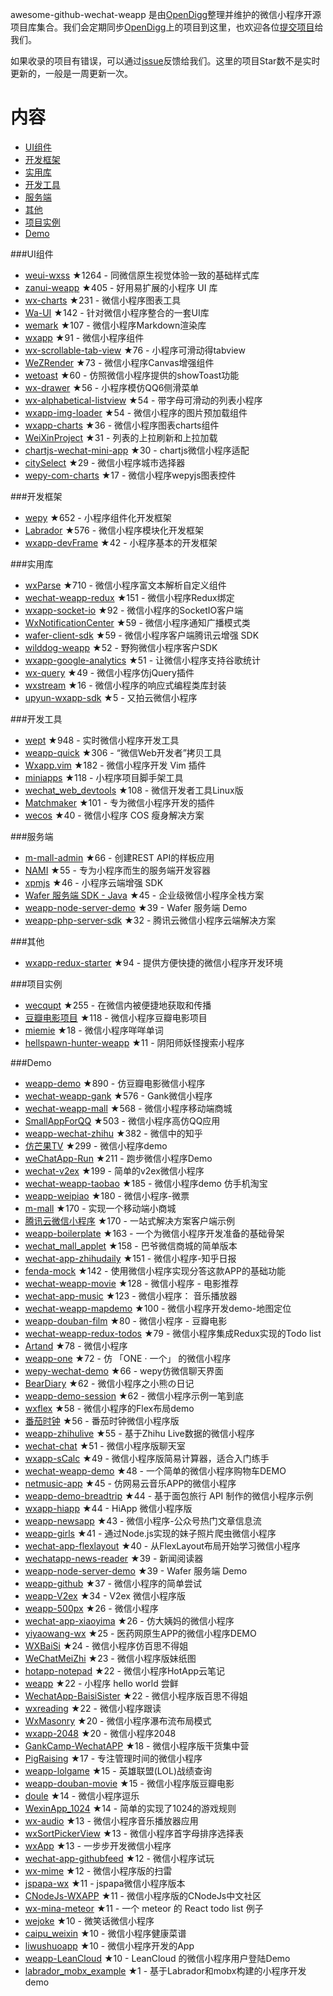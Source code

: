 awesome-github-wechat-weapp 是由[OpenDigg](http://www.opendigg.com/)整理并维护的微信小程序开源项目库集合。我们会定期同步[OpenDigg](http://www.opendigg.com/tags/wechat-app)上的项目到这里，也欢迎各位[提交项目](https://github.com/opendigg/opending-share-projects)给我们。 

如果收录的项目有错误，可以通过[issue](https://github.com/opendigg/awesome-github-wechat-weapp/issues)反馈给我们。这里的项目Star数不是实时更新的，一般是一周更新一次。 

# 内容 

- [UI组件](#UI组件) 
- [开发框架](#开发框架) 
- [实用库](#实用库) 
- [开发工具](#开发工具) 
- [服务端](#服务端) 
- [其他](#其他) 
- [项目实例](#项目实例) 
- [Demo](#Demo) 

###UI组件 

- [weui-wxss](https://github.com/weui/weui-wxss) ★1264 - 同微信原生视觉体验一致的基础样式库 
- [zanui-weapp](https://github.com/youzan/zanui-weapp) ★405 - 好用易扩展的小程序 UI 库 
- [wx-charts](https://github.com/xiaolin3303/wx-charts) ★231 - 微信小程序图表工具 
- [Wa-UI](https://github.com/liujians/Wa-UI) ★142 - 针对微信小程序整合的一套UI库 
- [wemark](https://github.com/TooBug/wemark) ★107 - 微信小程序Markdown渲染库 
- [wxapp](https://github.com/youzouzou/wxapp) ★91 - 微信小程序组件 
- [wx-scrollable-tab-view](https://github.com/zhongjie-chen/wx-scrollable-tab-view) ★76 - 小程序可滑动得tabview 
- [WeZRender](https://github.com/guyoung/WeZRender) ★73 - 微信小程序Canvas增强组件 
- [wetoast](https://github.com/kiinlam/wetoast) ★60 - 仿照微信小程序提供的showToast功能 
- [wx-drawer](https://github.com/zhongjie-chen/wx-drawer) ★56 - 小程序模仿QQ6侧滑菜单 
- [wx-alphabetical-listview](https://github.com/zhongjie-chen/wx-alphabetical-listview) ★54 - 带字母可滑动的列表小程序 
- [wxapp-img-loader](https://github.com/o2team/wxapp-img-loader) ★54 - 微信小程序的图片预加载组件 
- [wxapp-charts](https://github.com/hawx1993/wxapp-charts) ★36 - 微信小程序图表charts组件 
- [WeiXinProject](https://github.com/lidong1665/WeiXinProject) ★31 - 列表的上拉刷新和上拉加载 
- [chartjs-wechat-mini-app](https://github.com/xiabingwu/chartjs-wechat-mini-app) ★30 - chartjs微信小程序适配 
- [citySelect](https://github.com/chenjinxinlove/citySelect) ★29 - 微信小程序城市选择器 
- [wepy-com-charts](https://github.com/CalvinHong/wepy-com-charts) ★17 - 微信小程序wepyjs图表控件 

###开发框架 

- [wepy](https://github.com/wepyjs/wepy) ★652 - 小程序组件化开发框架 
- [Labrador](https://github.com/maichong/labrador) ★576 - 微信小程序模块化开发框架 
- [wxapp-devFrame](https://github.com/hss01248/wxapp-devFrame) ★42 - 小程序基本的开发框架 

###实用库 

- [wxParse](https://github.com/icindy/wxParse) ★710 - 微信小程序富文本解析自定义组件 
- [wechat-weapp-redux](https://github.com/charleyw/wechat-weapp-redux) ★151 - 微信小程序Redux绑定 
- [wxapp-socket-io](https://github.com/fanweixiao/wxapp-socket-io) ★92 - 微信小程序的SocketIO客户端 
- [WxNotificationCenter](https://github.com/icindy/WxNotificationCenter) ★59 - 微信小程序通知广播模式类 
- [wafer-client-sdk](https://github.com/tencentyun/weapp-client-sdk) ★59 - 微信小程序客户端腾讯云增强 SDK 
- [wilddog-weapp](https://github.com/WildDogTeam/wilddog-weapp) ★52 - 野狗微信小程序客户SDK 
- [wxapp-google-analytics](https://github.com/rchunping/wxapp-google-analytics) ★51 - 让微信小程序支持谷歌统计 
- [wx-query](https://github.com/stephenml/wx-query) ★49 - 微信小程序仿jQuery插件 
- [wxstream](https://github.com/wpcfan/wxstream) ★16 - 微信小程序的响应式编程类库封装 
- [upyun-wxapp-sdk](https://github.com/upyun/upyun-wxapp-sdk) ★5 - 又拍云微信小程序 

###开发工具 

- [wept](https://github.com/chemzqm/wept) ★948 - 实时微信小程序开发工具 
- [weapp-quick](https://github.com/phodal/weapp-quick) ★306 - “微信Web开发者”拷贝工具 
- [Wxapp.vim](https://github.com/chemzqm/wxapp.vim) ★182 - 微信小程序开发 Vim 插件 
- [miniapps](https://github.com/DDFE/miniapps) ★118 - 小程序项目脚手架工具 
- [wechat_web_devtools](https://github.com/yuan1994/wechat_web_devtools) ★108 - 微信开发者工具Linux版 
- [Matchmaker](https://github.com/lypeer/Matchmaker) ★101 - 专为微信小程序开发的插件 
- [wecos](https://github.com/tencentyun/wecos) ★40 - 微信小程序 COS 瘦身解决方案 

###服务端 

- [m-mall-admin](https://github.com/skyvow/m-mall-admin) ★66 - 创建REST API的样板应用 
- [NAMI](https://github.com/wodenwang/nami) ★55 - 专为小程序而生的服务端开发容器 
- [xpmjs](https://github.com/XpmJS/xpmjs) ★46 - 小程序云端增强 SDK 
- [Wafer 服务端 SDK - Java](https://github.com/tencentyun/weapp-java-server-sdk) ★45 - 企业级微信小程序全栈方案 
- [weapp-node-server-demo](https://github.com/tencentyun/weapp-node-server-demo) ★39 - Wafer 服务端 Demo 
- [weapp-php-server-sdk](https://github.com/tencentyun/weapp-php-server-sdk) ★32 - 腾讯云微信小程序云端解决方案 

###其他 

- [wxapp-redux-starter](https://github.com/qixiuss/wxapp-redux-starter) ★94 - 提供方便快捷的微信小程序开发环境 

###项目实例 

- [wecqupt](https://github.com/lanshan-studio/wecqupt) ★255 - 在微信内被便捷地获取和传播 
- [豆瓣电影项目](https://github.com/songhaoreact/豆瓣电影项目) ★118 - 微信小程序豆瓣电影项目 
- [miemie](https://github.com/airingursb/miemie) ★18 - 微信小程序咩咩单词 
- [hellspawn-hunter-weapp](https://github.com/bluedazzle/hellspawn-hunter-weapp) ★11 - 阴阳师妖怪搜索小程序 

###Demo 

- [weapp-demo](https://github.com/zce/weapp-demo) ★890 - 仿豆瓣电影微信小程序 
- [wechat-weapp-gank](https://github.com/lypeer/wechat-weapp-gank) ★576 - Gank微信小程序 
- [wechat-weapp-mall](https://github.com/liuxuanqiang/wechat-weapp-mall) ★568 - 微信小程序移动端商城 
- [SmallAppForQQ](https://github.com/xiehui999/SmallAppForQQ) ★503 - 微信小程序高仿QQ应用 
- [weapp-wechat-zhihu](https://github.com/RebeccaHanjw/weapp-wechat-zhihu) ★382 - 微信中的知乎 
- [仿芒果TV](https://github.com/web-Marker/wechat-Development) ★299 - 微信小程序demo 
- [weChatApp-Run](https://github.com/alanwangmodify/weChatApp-Run) ★211 - 跑步微信小程序Demo 
- [wechat-v2ex](https://github.com/jectychen/wechat-v2ex) ★199 - 简单的v2ex微信小程序 
- [wechat-weapp-taobao](https://github.com/ChangQing666/wechat-weapp-taobao) ★185 - 微信小程序demo 仿手机淘宝 
- [weapp-weipiao](https://github.com/wangmingjob/weapp-weipiao) ★180 - 微信小程序-微票 
- [m-mall](https://github.com/skyvow/m-mall) ★170 - 实现一个移动端小商城 
- [腾讯云微信小程序](https://github.com/tencentyun/weapp-client-demo) ★170 - 一站式解决方案客户端示例 
- [weapp-boilerplate](https://github.com/zce/weapp-boilerplate) ★163 - 一个为微信小程序开发准备的基础骨架 
- [wechat_mall_applet](https://github.com/bayetech/wechat_mall_applet) ★158 - 巴爷微信商城的简单版本 
- [wechat-app-zhihudaily](https://github.com/myronliu347/wechat-app-zhihudaily) ★151 - 微信小程序-知乎日报 
- [fenda-mock](https://github.com/davedavehong/fenda-mock) ★142 - 使用微信小程序实现分答这款APP的基础功能 
- [wechat-weapp-movie](https://github.com/yesifeng/wechat-weapp-movie) ★128 - 微信小程序 - 电影推荐 
- [wechat-app-music](https://github.com/eyasliu/wechat-app-music) ★123 - 微信小程序： 音乐播放器 
- [wechat-weapp-mapdemo](https://github.com/giscafer/wechat-weapp-mapdemo) ★100 - 微信小程序开发demo-地图定位 
- [weapp-douban-film](https://github.com/hingsir/weapp-douban-film) ★80 - 微信小程序 - 豆瓣电影 
- [wechat-weapp-redux-todos](https://github.com/charleyw/wechat-weapp-redux-todos) ★79 - 微信小程序集成Redux实现的Todo list 
- [Artand](https://github.com/SuperKieran/weapp-artand) ★78 - 微信小程序 
- [weapp-one](https://github.com/ahonn/weapp-one) ★72 - 仿 「ONE · 一个」 的微信小程序 
- [wepy-wechat-demo](https://github.com/wepyjs/wepy-wechat-demo) ★66 - wepy仿微信聊天界面 
- [BearDiary](https://github.com/harveyqing/BearDiary) ★62 - 微信小程序之小熊の日记 
- [weapp-demo-session](https://github.com/CFETeam/weapp-demo-session) ★62 - 微信小程序示例一笔到底 
- [wxflex](https://github.com/icindy/wxflex) ★58 - 微信小程序的Flex布局demo 
- [番茄时钟](https://github.com/kraaas/timer) ★56 - 番茄时钟微信小程序版 
- [weapp-zhihulive](https://github.com/dongweiming/weapp-zhihulive) ★55 - 基于Zhihu Live数据的微信小程序 
- [wechat-chat](https://github.com/ericzyh/wechat-chat) ★51 - 微信小程序版聊天室 
- [wxapp-sCalc](https://github.com/dunizb/wxapp-sCalc) ★49 - 微信小程序版简易计算器，适合入门练手 
- [wechat-weapp-demo](https://github.com/SeptemberMaples/wechat-weapp-demo) ★48 - 一个简单的微信小程序购物车DEMO 
- [netmusic-app](https://github.com/sqaiyan/netmusic-app) ★45 - 仿网易云音乐APP的微信小程序 
- [weapp-demo-breadtrip](https://github.com/romoo/weapp-demo-breadtrip) ★44 - 基于面包旅行 API 制作的微信小程序示例 
- [wxapp-hiapp](https://github.com/BelinChung/wxapp-hiapp) ★44 - HiApp 微信小程序版 
- [weapp-newsapp](https://github.com/hijiangtao/weapp-newsapp) ★43 - 微信小程序-公众号热门文章信息流 
- [weapp-girls](https://github.com/litt1e-p/weapp-girls) ★41 - 通过Node.js实现的妹子照片爬虫微信小程序 
- [wechat-app-flexlayout](https://github.com/hardog/wechat-app-flexlayout) ★40 - 从FlexLayout布局开始学习微信小程序 
- [wechatapp-news-reader](https://github.com/vace/wechatapp-news-reader) ★39 - 新闻阅读器 
- [weapp-node-server-demo](https://github.com/tencentyun/weapp-node-server-demo) ★39 - Wafer 服务端 Demo 
- [weapp-github](https://github.com/zhengxiaowai/weapp-github) ★37 - 微信小程序的简单尝试 
- [weapp-V2ex](https://github.com/bestony/weapp-V2ex) ★34 - V2ex 微信小程序版 
- [weapp-500px](https://github.com/fluency03/weapp-500px) ★26 - 微信小程序 
- [wechat-app-xiaoyima](https://github.com/iamjs1/wechat-app-xiaoyima) ★26 - 仿大姨妈的微信小程序 
- [yiyaowang-wx](https://github.com/jiabinxu/yiyaowang-wx) ★25 - 医药网原生APP的微信小程序DEMO 
- [WXBaiSi](https://github.com/SureZhangHW/WXBaiSi) ★24 - 微信小程序仿百思不得姐 
- [WeChatMeiZhi](https://github.com/brucevanfdm/WeChatMeiZhi) ★23 - 微信小程序版妹纸图 
- [hotapp-notepad](https://github.com/hotapp888/hotapp-notepad) ★22 - 微信小程序HotApp云笔记 
- [weapp](https://github.com/kunkun12/weapp) ★22 - 小程序 hello world 尝鲜 
- [WechatApp-BaisiSister](https://github.com/Symous/WechatApp-BaisiSister) ★22 - 微信小程序版百思不得姐 
- [wxreading](https://github.com/gxmzjxk/wxreading) ★22 - 微信小程序跟读 
- [WxMasonry](https://github.com/icindy/WxMasonry) ★20 - 微信小程序瀑布流布局模式 
- [wxapp-2048](https://github.com/natee/wxapp-2048) ★20 - 微信小程序2048 
- [GankCamp-WechatAPP](https://github.com/iwgang/GankCamp-WechatAPP) ★18 - 微信小程序版干货集中营 
- [PigRaising](https://github.com/SeaHub/PigRaising) ★17 - 专注管理时间的微信小程序 
- [weapp-lolgame](https://github.com/xiaowenxia/weapp-lolgame) ★15 - 英雄联盟(LOL)战绩查询 
- [weapp-douban-movie](https://github.com/David-Guo/weapp-douban-movie) ★15 - 微信小程序版豆瓣电影 
- [doule](https://github.com/mkxiansheng/doule) ★14 - 微信小程序逗乐 
- [WexinApp_1024](https://github.com/RedLove/WexinApp_1024) ★14 - 简单的实现了1024的游戏规则 
- [wx-audio](https://github.com/xingbofeng/wx-audio) ★13 - 微信小程序音乐播放器应用 
- [wxSortPickerView](https://github.com/icindy/wxSortPickerView) ★13 - 微信小程序首字母排序选择表 
- [wxApp](https://github.com/Gavin-YYC/wxApp) ★13 - 一步步开发微信小程序 
- [wechat-app-githubfeed](https://github.com/uniquexiaobai/wechat-app-githubfeed) ★12 - 微信小程序试玩 
- [wx-mime](https://github.com/jsongo/wx-mime) ★12 - 微信小程序版的扫雷 
- [jspapa-wx](https://github.com/biggerV/jspapa-wx) ★11 - jspapa微信小程序版本 
- [CNodeJs-WXAPP](https://github.com/Shaman05/CNodeJs-WXAPP) ★11 - 微信小程序版的CNodeJs中文社区 
- [wx-mina-meteor](https://github.com/leijing7/wx-mina-meteor) ★11 - 一个 meteor 的 React todo list 例子 
- [wejoke](https://github.com/zszdevelop/wejoke) ★10 - 微笑话微信小程序 
- [caipu_weixin](https://github.com/bestTao/caipu_weixin) ★10 - 微信小程序健康菜谱 
- [liwushuoapp](https://github.com/chongbenben/liwushuoapp) ★10 - 微信小程序开发的App 
- [weapp-LeanCloud](https://github.com/bestony/weapp-LeanCloud) ★10 - LeanCloud 的微信小程序用户登陆Demo 
- [labrador_mobx_example](https://github.com/spacedragon/labrador_mobx_example) ★1 - 基于Labrador和mobx构建的小程序开发demo 
